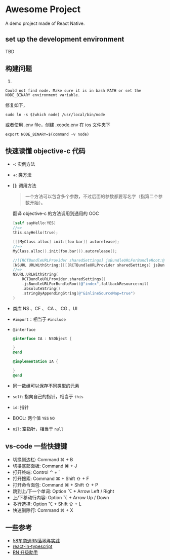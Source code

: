 # Awesome Project

A demo project made of React Native.

## set up the development environment

TBD

## 构建问题

1. 

```
Could not find node. Make sure it is in bash PATH or set the NODE_BINARY environment variable.
```

修复如下，

```
sudo ln -s $(which node) /usr/local/bin/node
```

或者使用 .env file，创建 .xcode.env 在 ios 文件夹下

```shell
export NODE_BINARY=$(command -v node)
```

## 快速读懂 objective-c 代码

- \-: 实例方法
- \+: 类方法
- []: 调用方法

   >一个方法可以包含多个参数，不过后面的参数都要写名字（指第二个参数开始）。

   翻译 objective-c 的方法调用到通用的 OOC

   ```objective-c
   [self sayHello:YES]
   //=> 
   this.sayHello(true);

   [[[MyClass alloc] init:[foo bar]] autorelease];
   //=>
   MyClass.alloc().init(foo.bar()).autorelease();
   
   //[[RCTBundleURLProvider sharedSettings] jsBundleURLForBundleRoot:@"index"]
   [NSURL URLWithString:[[[[RCTBundleURLProvider sharedSettings] jsBundleURLForBundleRoot:@"index" fallbackResource:nil] absoluteString]    stringByAppendingString:@"&inlineSourceMap=true" ]];
   //=> 
   NSURL.URLWithString(
       RCTBundleURLProvider.sharedSettings()
       .jsBundleURLForBundleRoot(@"index",fallbackResource:nil)
       .absoluteString()
       .stringByAppendingString(@"&inlineSourceMap=true")
   )
   ```

- 类库 NS 、CF 、 CA 、 CG 、UI
- `#import`：相当于 `#include`
- `@interface`

   ```objective-c
   @interface IA : NSObject {
   
   }
   @end
   
   @implementation IA {
   
   }
   @end
   ```

- 同一数组可以保存不同类型的元素
- `self`: 指向自己的指针，相当于 `this`
- `id`: 指针
- BOOL: 两个值 `YES` `NO`
- `nil`: 空指针，相当于 `null`

## vs-code 一些快捷键

- 切换侧边栏: Command ⌘ + B
- 切换底部面板: Command ⌘ + J
- 打开终端: Control ⌃ + `
- 打开搜索: Command ⌘ + Shift ⇧ + F
- 打开命令面包: Command ⌘ + Shift ⇧ + P
- 跳到上/下一个单词: Option ⌥ + Arrow Left / Right
- 上/下移动行内容: Option ⌥ + Arrow Up / Down
- 多行选择: Option ⌥ + Shift ⇧ + L
- 快速删除行: Command ⌘ + X

## 一些参考

- [58车商通RN落地与实践 ](https://mp.weixin.qq.com/s?__biz=MzI1NDc5MzIxMw==&mid=2247487390&idx=1&sn=168e4c05f1f12ccdc2c99ad55db88f7b&chksm=ea3e8b0cdd49021a693295bde28f3c210463a644be9fb824a1ae563e18639fee826ff06ba091&scene=21)
- [react-in-typescript](https://react-typescript-cheatsheet.netlify.app/docs/basic/setup)
- [RN 升级助手](
https://react-native-community.github.io/upgrade-helper/
)

